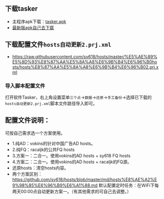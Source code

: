 ## 下载tasker
* 主程序apk下载：[tasker.apk](http://ss619.ys168.com/)
* [最新版apk自己去下载](https://forum.mobilism.org/search.php?keywords=tasker&terms=all&author=&sc=1&sf=titleonly&sr=topics&sk=t&sd=d&st=0&ch=300&t=0&submit=Search)

## 下载配置文件`hosts自动更新2.prj.xml`
* https://raw.githubusercontent.com/sy618/hosts/master/%E5%AE%89%E5%8D%93%E8%87%AA%E5%8A%A8%E6%9B%B4%E6%96%B0hosts/hosts%E8%87%AA%E5%8A%A8%E6%9B%B4%E6%96%B02.prj.xml

### 导入脚本配置文件
打开软件Tasker，右上角设置菜单`三个点`→`数据`→`还原`→`手工备份`→选择已下载的`hosts自动更新2.prj.xml`脚本文件路径导入即可。

## 配置文件说明：
可按自己需求选一个方案使用。
* 1.纯AD：vokins的针对中国广告AD hosts。
* 2.纯FQ：racaljk的公共FQ hosts
* 3.方案一：二合一。使用vokins的AD hosts + sy618 FQ hosts
* 4.方案二：二合一。使用vokins的AD hosts + racaljk的FQ源。
* 还原hosts：清空hosts内容。
* 两个方案区别：https://github.com/sy618/hosts/blob/master/md/hosts%E8%AE%A2%E9%98%85%E6%96%B9%E6%A1%88.md
默认配置定时任务：在WiFi下每两天00:00点自动更新方案一。（有其他需求的可自己去调整。）


